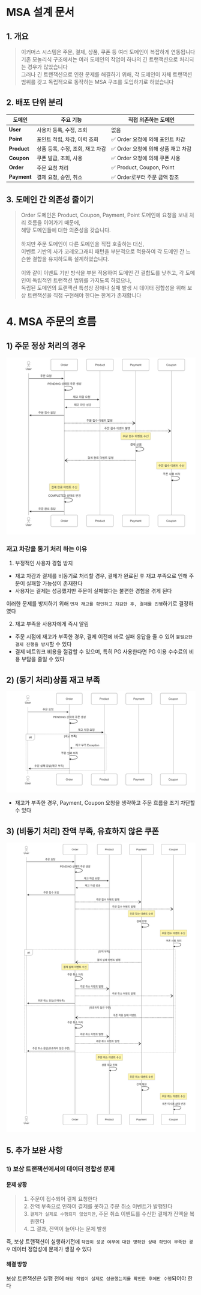 # MSA 설계 문서

## 1. 개요

> 이커머스 시스템은 주문, 결제, 상품, 쿠폰 등 여러 도메인이 복잡하게 연동됩니다<br>
> 기존 모놀리식 구조에서는 여러 도메인의 작업이 하나의 긴 트랜잭션으로 처리되는 경우가 많았습니다<br>
> 그러나 긴 트랜잭션으로 인한 문제를 해결하기 위해, 각 도메인이 자체 트랜잭션 범위를 갖고 독립적으로 동작하는 MSA 구조를 도입하기로 하였습니다

## 2. 배포 단위 분리

| 도메인         | 주요 기능                | 직접 의존하는 도메인              |
|-------------|----------------------|--------------------------|
| **User**    | 사용자 등록, 수정, 조회       | 없음                       |
| **Point**   | 포인트 적립, 차감, 이력 조회    | ✅ Order 요청에 의해 포인트 차감    | 
| **Product** | 상품 등록, 수정, 조회, 재고 차감 | ✅ Order 요청에 의해 상품 재고 차감  | 
| **Coupon**  | 쿠폰 발급, 조회, 사용        | ✅ Order 요청에 의해 쿠폰 사용     | 
| **Order**   | 주문 요청 처리             | ✅ Product, Coupon, Point | 
| **Payment** | 결제 요청, 승인, 취소        | ✅ Order로부터 주문 금액 참조      |
 
## 3. 도메인 간 의존성 줄이기

> Order 도메인은 Product, Coupon, Payment, Point 도메인에 요청을 보내 처리 흐름을 이어가기 때문에, <br>
> 해당 도메인들에 대한 의존성을 갖습니다.<br><br>
> 하지만 주문 도메인이 다른 도메인을 직접 호출하는 대신, <br>
> 이벤트 기반의 사가 코레오그래피 패턴을 부분적으로 적용하여 각 도메인 간 느슨한 결합을 유지하도록 설계하였습니다.<br><br>
> 이와 같이 이벤트 기반 방식을 부분 적용하여 도메인 간 결합도를 낮추고, 각 도메인이 독립적인 트랜잭션 범위를 가지도록 하였으나,  <br>
> 독립된 도메인의 트랜잭션 특성상 장애나 실패 발생 시 데이터 정합성을 위해 보상 트랜잭션을 직접 구현해야 한다는 한계가 존재합니다<br>

# 4. MSA 주문의 흐름

## 1) 주문 정상 처리의 경우

![주문msa해피케이스.png](/docs/image/주문msa해피케이스.png)

### 재고 차감을 **동기 처리** 하는 이유

1. 부정적인 사용자 경험 방지

- 재고 차감과 결제를 비동기로 처리할 경우, 결제가 완료된 후 재고 부족으로 인해 주문이 실패할 가능성이 존재한다
- 사용자는 결제는 성공했지만 주문이 실패했다는 불편한 경험을 겪게 된다

이러한 문제를 방지하기 위해 `먼저 재고를 확인하고 차감한 후, 결제를 진행`하기로 결정하였다

2. 재고 부족을 사용자에게 즉시 알림

- 주문 시점에 재고가 부족한 경우, 결제 이전에 바로 실패 응답을 줄 수 있어 `불필요한 결제 진행을 방지`할 수 있다
- 결제 네트워크 비용을 절감할 수 있으며, 특히 PG 사용한다면 PG 이용 수수료의 비용 부담을 줄일 수 있다

## 2) (동기 처리)상품 재고 부족

![주문msa재고부족.png](/docs/image/주문msa재고부족.png)

- 재고가 부족한 경우, Payment, Coupon 요청을 생략하고 주문 흐름을 조기 차단할 수 있다

## 3) (비동기 처리) 잔액 부족, 유효하지 않은 쿠폰

![주문msa엣지케이스.png](/docs/image/주문msa엣지케이스.png)

## 5. 추가 보완 사항

### 1) 보상 트랜잭션에서의 데이터 정합성 문제

#### 문제 상황

>1. 주문이 접수되어 결제 요청한다
>2. 잔액 부족으로 인하여 결제를 못하고 주문 취소 이벤트가 발행된다
>3. `결제가 실제로 수행되지 않았지만`, 주문 취소 이벤트를 수신한 결제가 잔액을 복원한다
>4. 그 결과, 잔액이 늘어나는 문제 발생

즉, 보상 트랜잭션이 실행하기전에 `작업이 성공 여부에 대한 명확한 상태 확인이 부족한 경우` 데이터 정합성에 문제가 생길 수 있다

#### 해결 방향

보상 트랜잭션은 실행 전에 `해당 작업이 실제로 성공했는지를 확인한 후에만 수행`되어야 한다